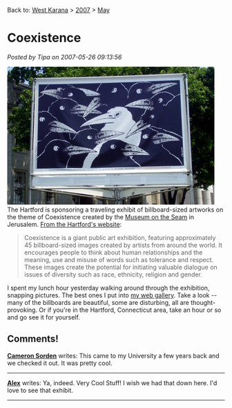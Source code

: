 Back to: [West Karana](/posts/westkarana.md) > [2007](/posts/2007/westkarana.md) > [May](./westkarana.md)
# Coexistence

*Posted by Tipa on 2007-05-26 09:13:56*

![stp60417.jpg](../../../uploads/2007/05/stp60417.jpg)
The Hartford is sponsoring a traveling exhibit of billboard-sized artworks on the theme of Coexistence created by the [Museum on the Seam](http://www.coexistence.art.museum/) in Jerusalem. [From the Hartford's website](http://www.thehartford.com/coexistence/ "The Hartford presents Coexistence"):

> Coexistence is a giant public art exhibition, featuring approximately 45 billboard-sized images created by artists from around the world. It encourages people to think about human relationships and the meaning, use and misuse of words such as tolerance and respect. These images create the potential for initiating valuable dialogue on issues of diversity such as race, ethnicity, religion and gender.


I spent my lunch hour yesterday walking around through the exhibition, snapping pictures. The best ones I put into [my web gallery](http://picasaweb.google.com/brendahol/Coexistence). Take a look -- many of the billboards are beautiful, some are disturbing, all are thought-provoking. Or if you're in the Hartford, Connecticut area, take an hour or so and go see it for yourself.
## Comments!

**[Cameron Sorden](http://randombattle-cameron.blogspot.com/)** writes: This came to my University a few years back and we checked it out. It was pretty cool.

---

**[Alex](http://texasrugby.wordpress.com/)** writes: Ya, indeed. Very Cool Stuff! I wish we had that down here. I'd love to see that exhibit.

---

